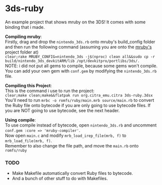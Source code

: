 # 3ds-ruby

An example project that shows mruby on the 3DS! It comes with some binding that i made.

**Compiling mruby**:<br>Firstly, drag and drop the `nintendo_3ds.rb` onto mruby's build_config folder and then run the following command (assuming you are onto the [mruby's](https://github.com/mruby/mruby) project folder at)<br>`clear;rake MRUBY_CONFIG=nintendo_3ds -j$(nproc) clean all&&sudo cp -r build/nintendo_3ds_devkitARM/lib /opt/devkitpro/portlibs/3ds/.` <br>
NOTE: i did not put all gems to compile, because some gems won't compile. You can add your own gem with `conf.gem` by modifying the `nintendo_3ds.rb` file.

**Compiling this Project**:<br>This is the command i use to run the project: <br> `clear;make clean;make&&flatpak run org.citra_emu.citra 3ds-ruby.3dsx` <br> You'll need to run `mrbc -o romfs/ruby/main.mrb source/main.rb` to convert the Ruby file onto bytecode if you are only going to use bytecode files. If you are NOT going to use bytecode, see the next header.

**Using compile**:<br>To use compile instead of bytecode, open `nintendo_3ds.rb` and uncomment `conf.gem :core => 'mruby-compiler'`. <br> Now open `main.c` and modify `mrb_load_irep_file(mrb, f)` to `mrb_load_file(mrb, f)`.<br>Remember to also change the file path, and move the `main.rb` onto `romfs/ruby`

### TODO
- Make Makefile automatically convert Ruby files to bytecode.
- And a bunch of other stuff to do with Makefiles.